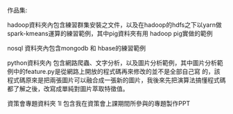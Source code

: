 作品集:

hadoop資料夾內包含練習群集安裝之文件，以及在hadoop的hdfs之下以yarn做spark-kmeans運算的練習範例，其中pig資料夾有用 hadoop pig實做的範例

nosql 資料夾內包含mongodb 和 hbase的練習範例

python資料夾內 包含網路爬蟲、文字分析，以及圖片分析範例，其中圖片分析範例中的feature.py是從網路上開放的程式碼再來修改的並不是全部自己寫
的，該程式碼原來是把兩張圖片可以融合成一張新的圖片，我後來先把演算法搞懂程式碼都了解之後，改寫成單純對圖片萃取特徵值。

資策會專題資料夾 1l 包含我在資策會上課期間所參與的專題製作PPT

